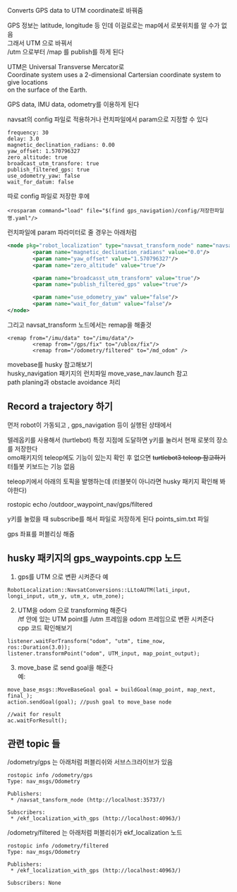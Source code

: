 Converts GPS data to UTM coordinate로 바꿔줌

GPS 정보는 latitude, longitude 등 인데 이걸로로는 map에서 로봇위치를 알 수가 없음  
그래서 UTM 으로 바꿔서  
/utm 으로부터 /map 를 publish를 하게 된다   

UTM은 Universal Transverse Mercator로  
Coordinate system uses a 2-dimensional Cartersian coordinate system to give locations  
on the surface of the Earth.

GPS data, IMU data, odometry를 이용하게 된다  


navsat의 config 파일로 적용하거나 런치파일에서 param으로 지정할 수 있다
```
frequency: 30
delay: 3.0
magnetic_declination_radians: 0.00
yaw_offset: 1.570796327
zero_altitude: true
broadcast_utm_transfore: true
publish_filtered_gps: true
use_odometry_yaw: false
wait_for_datum: false
```
따로 config 파일로 저장한 후에 
```
<rosparam command="load" file="$(find gps_navigation)/config/저장한파일명.yaml"/>
```

런치파일에 param 파라미터로 줄 경우는 아래처럼  
```xml
<node pkg="robot_localization" type="navsat_transform_node" name="navsat_tansform_node" respawn="true">
        <param name="magnetic_declination_radians" value="0.0"/>
        <param name="yaw_offset" value="1.570796327"/>
        <param name="zero_altitude" value="true"/>

        <param name="broadcasst_utm_transform" value="true"/>
        <param name="publish_filtered_gps" value="true"/>

        <param name="use_odometry_yaw" value="false"/>
        <param name="wait_for_datum" value="false"/>
</node>
```

그리고 navsat_transform 노드에서는  remap을 해줄것
```
<remap from="/imu/data" to="/imu/data"/>
        <remap from="/gps/fix" to="/ublox/fix"/>
        <remap from="/odometry/filtered" to="/md_odom" />
```

movebase를 husky 참고해보기  
husky_navigation 패키지의 런치파일 move_vase_nav.launch 참고  
path planing과 obstacle avoidance 처리


## Record a trajectory 하기
먼저 robot이 가동되고 , gps_navigation 등이 실행된 상태에서   

텔레옵키를 사용해서 (turtlebot) 특정 지점에 도달하면 y키를 눌러서 현재 로봇의 장소를 저장한다  
omo패키지의 teleop에도 기능이 있는지 확인 후 없으면 ~~turtlebot3 teleop 참고하기~~  터틀봇 키보드는 기능 없음

teleop키에서 아래의 토픽을 발행하는데 (터블봇이 아니라면 husky 패키지 확인해 봐야한다)

rostopic echo /outdoor_waypoint_nav/gps/filtered

y키를 눌렀을 때 subscribe를 해서 파일로 저장하게 된다   points_sim.txt 파일

gps 좌표를 퍼블리싱 해줌


## husky 패키지의 gps_waypoints.cpp 노드

1. gps를 UTM 으로 변환 시켜준다 
예
```
RobotLocalization::NavsatConversions::LLtoAUTM(lati_input, longi_input, utm_y, utm_x, utm_zone);
```

2. UTM을 odom 으로 transforming 해준다  
/tf 안에 있는 UTM point를 /utm 프레임을 odom 프레임으로 변환 시켜준다   
cpp 코드 확인해보기  
```
listener.waitForTransform("odom", "utm", time_now, ros::Duration(3.0));
listener.transformPoint("odom", UTM_input, map_point_output);
```

3. move_base 로 send goal을 해준다  
예:
```
move_base_msgs::MoveBaseGoal goal = buildGoal(map_point, map_next, final_);
action.sendGoal(goal); //push goal to move_base node

//wait for result
ac.waitForResult();
```


## 관련 topic 들

/odometry/gps 는 아래처럼 퍼블리쉬와 서브스크라이브가 있음  
```
rostopic info /odometry/gps   
Type: nav_msgs/Odometry 

Publishers: 
 * /navsat_tansform_node (http://localhost:35737/)

Subscribers: 
 * /ekf_localization_with_gps (http://localhost:40963/)
```


/odometry/filtered 는 아래처럼 퍼블리쉬가 ekf_localization 노드
```
rostopic info /odometry/filtered 
Type: nav_msgs/Odometry

Publishers: 
 * /ekf_localization_with_gps (http://localhost:40963/)

Subscribers: None
```